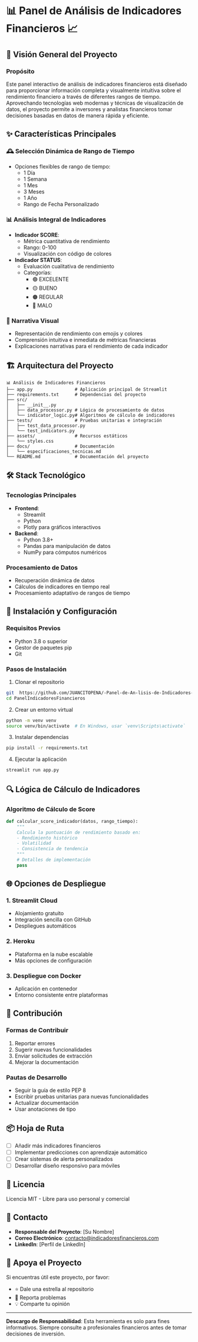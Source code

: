 # 📊 Panel de Análisis de Indicadores Financieros 📈

## 🌟 Visión General del Proyecto

### Propósito
Este panel interactivo de análisis de indicadores financieros está diseñado para proporcionar información completa y visualmente intuitiva sobre el rendimiento financiero a través de diferentes rangos de tiempo. Aprovechando tecnologías web modernas y técnicas de visualización de datos, el proyecto permite a inversores y analistas financieros tomar decisiones basadas en datos de manera rápida y eficiente.

## ✨ Características Principales

### 🕰 Selección Dinámica de Rango de Tiempo
- Opciones flexibles de rango de tiempo:
  - 1 Día
  - 1 Semana
  - 1 Mes
  - 3 Meses
  - 1 Año
  - Rango de Fecha Personalizado

### 📊 Análisis Integral de Indicadores
- **Indicador SCORE**: 
  - Métrica cuantitativa de rendimiento
  - Rango: 0-100
  - Visualización con código de colores
- **Indicador STATUS**:
  - Evaluación cualitativa de rendimiento
  - Categorías: 
    - 🟢 EXCELENTE
    - 🟡 BUENO
    - 🟠 REGULAR
    - 🔴 MALO

### 🎨 Narrativa Visual
- Representación de rendimiento con emojis y colores
- Comprensión intuitiva e inmediata de métricas financieras
- Explicaciones narrativas para el rendimiento de cada indicador

## 🏗 Arquitectura del Proyecto

```
📊 Análisis de Indicadores Financieros
├── app.py                # Aplicación principal de Streamlit
├── requirements.txt      # Dependencias del proyecto
├── src/
│   ├── __init__.py
│   ├── data_processor.py # Lógica de procesamiento de datos
│   └── indicator_logic.py# Algoritmos de cálculo de indicadores
├── tests/                # Pruebas unitarias e integración
│   ├── test_data_processor.py
│   └── test_indicators.py
├── assets/               # Recursos estáticos
│   └── styles.css
├── docs/                 # Documentación
│   └── especificaciones_tecnicas.md
└── README.md             # Documentación del proyecto
```

## 🛠 Stack Tecnológico

### Tecnologías Principales
- **Frontend**: 
  - Streamlit
  - Python
  - Plotly para gráficos interactivos
- **Backend**:
  - Python 3.8+
  - Pandas para manipulación de datos
  - NumPy para cómputos numéricos

### Procesamiento de Datos
- Recuperación dinámica de datos
- Cálculos de indicadores en tiempo real
- Procesamiento adaptativo de rangos de tiempo

## 🚀 Instalación y Configuración

### Requisitos Previos
- Python 3.8 o superior
- Gestor de paquetes pip
- Git

### Pasos de Instalación
1. Clonar el repositorio
```bash
git  https://github.com/JUANCITOPENA/-Panel-de-An-lisis-de-Indicadores-Financieros-.git
cd PanelIndicadoresFinancieros
```

2. Crear un entorno virtual
```bash
python -m venv venv
source venv/bin/activate  # En Windows, usar `venv\Scripts\activate`
```

3. Instalar dependencias
```bash
pip install -r requirements.txt
```

4. Ejecutar la aplicación
```bash
streamlit run app.py
```

## 🔍 Lógica de Cálculo de Indicadores

### Algoritmo de Cálculo de Score
```python
def calcular_score_indicador(datos, rango_tiempo):
    """
    Calcula la puntuación de rendimiento basado en:
    - Rendimiento histórico
    - Volatilidad
    - Consistencia de tendencia
    """
    # Detalles de implementación
    pass
```

## 🌐 Opciones de Despliegue

### 1. Streamlit Cloud
- Alojamiento gratuito
- Integración sencilla con GitHub
- Despliegues automáticos

### 2. Heroku
- Plataforma en la nube escalable
- Más opciones de configuración

### 3. Despliegue con Docker
- Aplicación en contenedor
- Entorno consistente entre plataformas

## 🤝 Contribución

### Formas de Contribuir
1. Reportar errores
2. Sugerir nuevas funcionalidades
3. Enviar solicitudes de extracción
4. Mejorar la documentación

### Pautas de Desarrollo
- Seguir la guía de estilo PEP 8
- Escribir pruebas unitarias para nuevas funcionalidades
- Actualizar documentación
- Usar anotaciones de tipo

## 📦 Hoja de Ruta
- [ ] Añadir más indicadores financieros
- [ ] Implementar predicciones con aprendizaje automático
- [ ] Crear sistemas de alerta personalizados
- [ ] Desarrollar diseño responsivo para móviles

## 📝 Licencia
Licencia MIT - Libre para uso personal y comercial

## 👥 Contacto
- **Responsable del Proyecto**: [Su Nombre]
- **Correo Electrónico**: contacto@indicadoresfinancieros.com
- **LinkedIn**: [Perfil de LinkedIn]

## 🌟 Apoya el Proyecto
Si encuentras útil este proyecto, por favor:
- ⭐ Dale una estrella al repositorio
- 🐛 Reporta problemas
- 💡 Comparte tu opinión

---

**Descargo de Responsabilidad**: Esta herramienta es solo para fines informativos. Siempre consulte a profesionales financieros antes de tomar decisiones de inversión.
